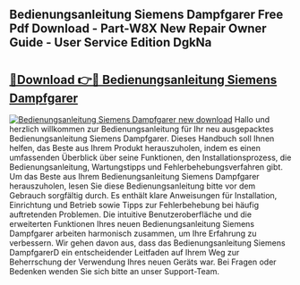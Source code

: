 ## Bedienungsanleitung Siemens Dampfgarer Free Pdf Download - Part-W8X New Repair Owner Guide - User Service Edition DgkNa

# <h2><a href="http://df22qz.blite.top/?on=Bedienungsanleitung+Siemens+Dampfgarer">🔗Download 👉🔴 Bedienungsanleitung Siemens Dampfgarer</a></h2>

[![Bedienungsanleitung Siemens Dampfgarer new download](https://i.imgur.com/lujVjoI.png)](http://df22qz.blite.top/?on=Bedienungsanleitung+Siemens+Dampfgarer)
Hallo und herzlich willkommen zur Bedienungsanleitung für Ihr neu ausgepacktes Bedienungsanleitung Siemens Dampfgarer. Dieses Handbuch soll Ihnen helfen, das Beste aus Ihrem Produkt herauszuholen, indem es einen umfassenden Überblick über seine Funktionen, den Installationsprozess, die Bedienungsanleitung, Wartungstipps und Fehlerbehebungsverfahren gibt. Um das Beste aus Ihrem Bedienungsanleitung Siemens Dampfgarer herauszuholen, lesen Sie diese Bedienungsanleitung bitte vor dem Gebrauch sorgfältig durch. Es enthält klare Anweisungen für Installation, Einrichtung und Betrieb sowie Tipps zur Fehlerbehebung bei häufig auftretenden Problemen. Die intuitive Benutzeroberfläche und die erweiterten Funktionen Ihres neuen Bedienungsanleitung Siemens Dampfgarer arbeiten harmonisch zusammen, um Ihre Erfahrung zu verbessern. Wir gehen davon aus, dass das Bedienungsanleitung Siemens DampfgarerD ein entscheidender Leitfaden auf Ihrem Weg zur Beherrschung der Verwendung Ihres neuen Geräts war. Bei Fragen oder Bedenken wenden Sie sich bitte an unser Support-Team.
